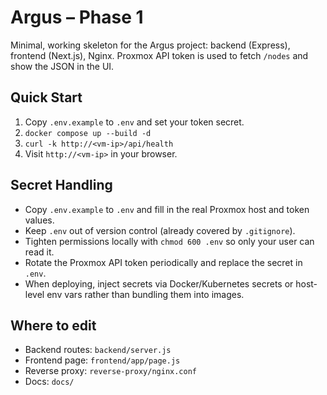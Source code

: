 # Argus – Phase 1
Minimal, working skeleton for the Argus project: backend (Express), frontend (Next.js), Nginx.
Proxmox API token is used to fetch `/nodes` and show the JSON in the UI.

## Quick Start
1. Copy `.env.example` to `.env` and set your token secret.
2. `docker compose up --build -d`
3. `curl -k http://<vm-ip>/api/health`
4. Visit `http://<vm-ip>` in your browser.

## Secret Handling
- Copy `.env.example` to `.env` and fill in the real Proxmox host and token values.
- Keep `.env` out of version control (already covered by `.gitignore`).
- Tighten permissions locally with `chmod 600 .env` so only your user can read it.
- Rotate the Proxmox API token periodically and replace the secret in `.env`.
- When deploying, inject secrets via Docker/Kubernetes secrets or host-level env vars rather than bundling them into images.

## Where to edit
- Backend routes: `backend/server.js`
- Frontend page: `frontend/app/page.js`
- Reverse proxy: `reverse-proxy/nginx.conf`
- Docs: `docs/`
